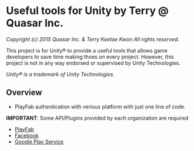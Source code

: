# Useful tools for Unity by Terry @ Quasar Inc.
_Copyright (c) 2015 Quasar Inc. & Terry Keetae Kwon All rights reserved._

This project is for Unity&reg; to provide a useful tools that allows game developers to save time making thoes on every project.
However, this project is not in any way endorsed or supervised by Unity Technologies.

_Unity&reg; is a trademark of Unity Technologies._

## Overview
* PlayFab authentication with verious platform with just one line of code.

__IMPORTANT__: Some API/Plugins provided by each organization are required
  - [PlayFab](https://api.playfab.com/sdks/unity)
  - [Facebook](https://developers.facebook.com/docs/unity/)
  - [Google Play Service](https://github.com/playgameservices/play-games-plugin-for-unity)
